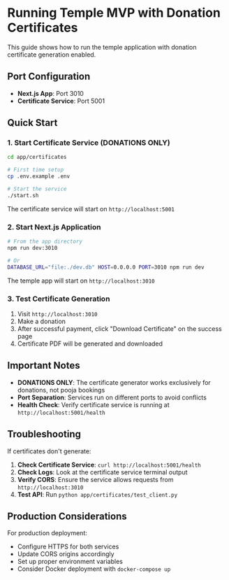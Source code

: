 # Running Temple MVP with Donation Certificates

This guide shows how to run the temple application with donation certificate generation enabled.

## Port Configuration

- **Next.js App**: Port 3010
- **Certificate Service**: Port 5001

## Quick Start

### 1. Start Certificate Service (DONATIONS ONLY)

```bash
cd app/certificates

# First time setup
cp .env.example .env

# Start the service
./start.sh
```

The certificate service will start on `http://localhost:5001`

### 2. Start Next.js Application

```bash
# From the app directory
npm run dev:3010

# Or
DATABASE_URL="file:./dev.db" HOST=0.0.0.0 PORT=3010 npm run dev
```

The temple app will start on `http://localhost:3010`

### 3. Test Certificate Generation

1. Visit `http://localhost:3010`
2. Make a donation
3. After successful payment, click "Download Certificate" on the success page
4. Certificate PDF will be generated and downloaded

## Important Notes

- **DONATIONS ONLY**: The certificate generator works exclusively for donations, not pooja bookings
- **Port Separation**: Services run on different ports to avoid conflicts
- **Health Check**: Verify certificate service is running at `http://localhost:5001/health`

## Troubleshooting

If certificates don't generate:

1. **Check Certificate Service**: `curl http://localhost:5001/health`
2. **Check Logs**: Look at the certificate service terminal output
3. **Verify CORS**: Ensure the service allows requests from `http://localhost:3010`
4. **Test API**: Run `python app/certificates/test_client.py`

## Production Considerations

For production deployment:
- Configure HTTPS for both services
- Update CORS origins accordingly
- Set up proper environment variables
- Consider Docker deployment with `docker-compose up`